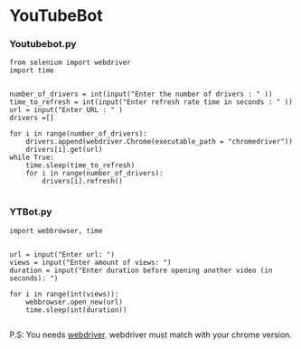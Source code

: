 # YouTubeBot



### Youtubebot.py

```
from selenium import webdriver
import time


number_of_drivers = int(input("Enter the number of drivers : " ))
time_to_refresh = int(input("Enter refresh rate time in seconds : " ))
url = input("Enter URL : " )
drivers =[]

for i in range(number_of_drivers):
    drivers.append(webdriver.Chrome(executable_path = "chromedriver"))
    drivers[i].get(url)
while True:
    time.sleep(time_to_refresh)
    for i in range(number_of_drivers):
        drivers[i].refresh()
        
```

### YTBot.py


```
import webbrowser, time


url = input("Enter url: ")
views = input("Enter amount of views: ")
duration = input("Enter duration before opening another video (in seconds): ")

for i in range(int(views)):
    webbrowser.open_new(url)
    time.sleep(int(duration))
    
```    

P.S: You needs [webdriver](https://chromedriver.chromium.org/downloads). webdriver must match with your chrome version.
